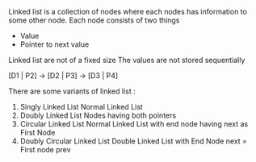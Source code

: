 Linked list is a collection of nodes where each nodes has information to some other node.
Each node consists of two things 
-  Value 
- Pointer to next value

Linked list are not of a fixed size 
The values are not stored sequentially

[D1 | P2] -> [D2 | P3] -> [D3 | P4]

There are some variants of linked list :

1) Singly Linked List 
	Normal Linked List 
2) Doubly Linked List
	Nodes having both pointers
3) Circular Linked List
	Normal Linked List with end node having next as First Node 
4) Doubly Circular Linked List 
	 Double Linked List with End Node next = First node prev



